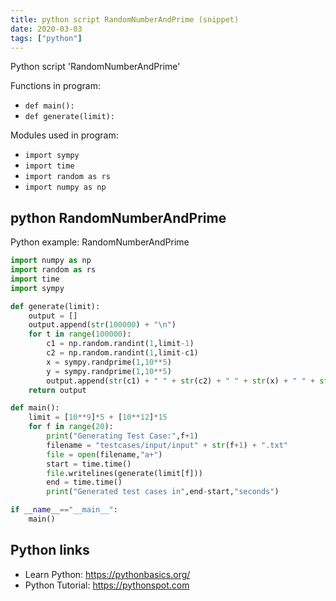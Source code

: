 ```yaml
---
title: python script RandomNumberAndPrime (snippet)
date: 2020-03-03
tags: ["python"]
---
```

Python script 'RandomNumberAndPrime'

Functions in program: 
* `def main():`
* `def generate(limit):`

Modules used in program: 
* `import sympy`
* `import time `
* `import random as rs `
* `import numpy as np `

## python RandomNumberAndPrime

Python example: RandomNumberAndPrime

```python
import numpy as np 
import random as rs 
import time 
import sympy

def generate(limit):
	output = []
	output.append(str(100000) + "\n")
	for t in range(100000):
		c1 = np.random.randint(1,limit-1)
		c2 = np.random.randint(1,limit-c1)
		x = sympy.randprime(1,10**5)
		y = sympy.randprime(1,10**5)
		output.append(str(c1) + " " + str(c2) + " " + str(x) + " " + str(y) + "\n")
	return output

def main():
	limit = [10**9]*5 + [10**12]*15
	for f in range(20):
		print("Generating Test Case:",f+1)
		filename = "testcases/input/input" + str(f+1) + ".txt"
		file = open(filename,"a+")
		start = time.time()
		file.writelines(generate(limit[f]))
		end = time.time()
		print("Generated test cases in",end-start,"seconds")

if __name__=="__main__":
	main()

```

## Python links

- Learn Python: https://pythonbasics.org/
- Python Tutorial: https://pythonspot.com
